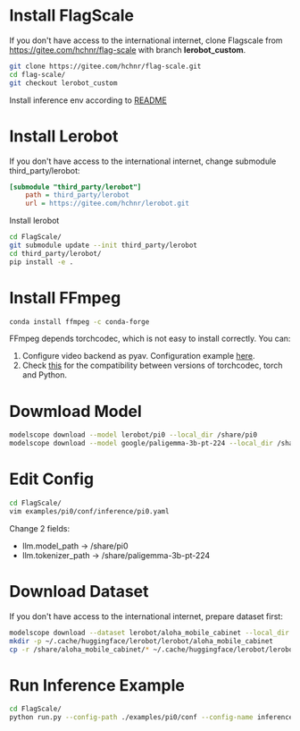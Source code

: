 

#  Install FlagScale 
If you don't have access to the international internet, clone Flagscale from https://gitee.com/hchnr/flag-scale with branch **lerobot_custom**.

```sh
git clone https://gitee.com/hchnr/flag-scale.git
cd flag-scale/
git checkout lerobot_custom
```

Install inference env according to [README](https://github.com/FlagOpen/FlagScale/blob/main/README.md) 

# Install Lerobot
If you don't have access to the international internet, change submodule third_party/lerobot:

```ini
[submodule "third_party/lerobot"]
	path = third_party/lerobot
	url = https://gitee.com/hchnr/lerobot.git
```

Install lerobot
```sh
cd FlagScale/
git submodule update --init third_party/lerobot
cd third_party/lerobot/
pip install -e .
```

# Install FFmpeg
```sh
conda install ffmpeg -c conda-forge
```

FFmpeg depends torchcodec, which is not easy to install correctly. You can:
1. Configure video backend as pyav. Configuration example [here](https://github.com/FlagOpen/FlagScale/blob/main/examples/pi0/conf/inference/pi0.yaml).
2. Check [this](https://github.com/pytorch/torchcodec?tab=readme-ov-file#installing-torchcodec) for the compatibility between versions of torchcodec, torch and Python.


# Dowmload Model
```sh
modelscope download --model lerobot/pi0 --local_dir /share/pi0
modelscope download --model google/paligemma-3b-pt-224 --local_dir /share/paligemma-3b-pt-224
```

# Edit Config
```sh
cd FlagScale/
vim examples/pi0/conf/inference/pi0.yaml
```
Change 2 fields:
- llm.model_path -> /share/pi0
- llm.tokenizer_path -> /share/paligemma-3b-pt-224


# Download Dataset
If you don't have access to the international internet, prepare dataset first:
```sh
modelscope download --dataset lerobot/aloha_mobile_cabinet --local_dir /share/aloha_mobile_cabinet
mkdir -p ~/.cache/huggingface/lerobot/lerobot/aloha_mobile_cabinet
cp -r /share/aloha_mobile_cabinet/* ~/.cache/huggingface/lerobot/lerobot/aloha_mobile_cabinet
```

# Run Inference Example
```sh
cd FlagScale/
python run.py --config-path ./examples/pi0/conf --config-name inference action=run
```

